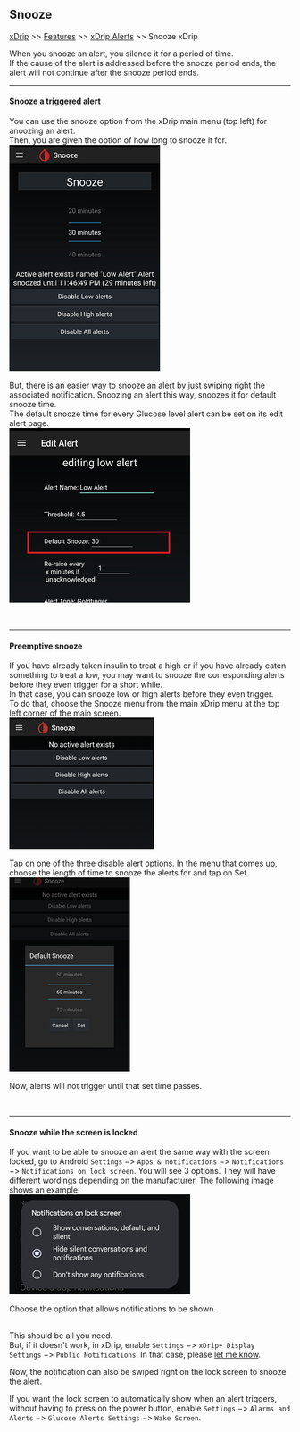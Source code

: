 ## Snooze  
[xDrip](../README.md) >> [Features](./Features_page.md) >> [xDrip Alerts](./Alerts_page.md) >> Snooze xDrip  
  
When you snooze an alert, you silence it for a period of time.    
If the cause of the alert is addressed before the snooze period ends, the alert will not continue after the snooze period ends.  


---  
  
#### **Snooze a triggered alert**  
You can use the snooze option from the xDrip main menu (top left) for anoozing an alert.  
Then, you are given the option of how long to snooze it for.  
![](./Alerts/images/SnoozeFor.png)  

But, there is an easier way to snooze an alert by just swiping right the associated notification.  Snoozing an alert this way, snoozes it for default snooze time.  
The default snooze time for every Glucose level alert can be set on its edit alert page.  
![](./Alerts/images/GLA_DefaultSnooze.png)  
  
<br/>  
  
---  

#### **Preemptive snooze**  
If you have already taken insulin to treat a high or if you have already eaten something to treat a low, you may want to snooze the corresponding alerts before they even trigger for a short while.  
In that case, you can snooze low or high alerts before they even trigger.  
To do that, choose the Snooze menu from the main xDrip menu at the top left corner of the main screen.  
![](./Alerts/images/SnoozeNoActive.png)  

Tap on one of the three disable alert options.  In the menu that comes up, choose the length of time to snooze the alerts for and tap on Set.  
![](./Alerts/images/PreemptiveSnoozeTime.png)  
  
Now, alerts will not trigger until that set time passes.  
  
<br/>  
  
---  

#### **Snooze while the screen is locked**  
If you want to be able to snooze an alert the same way with the screen locked, go to Android `Settings` &#8722;> `Apps & notifications` &#8722;> `Notifications` &#8722;> `Notifications on lock screen`.  You will see 3 options.  They will have different wordings depending on the manufacturer.  The following image shows an example:  
![](./Alerts/images/NotifOnLockScreen.png)  
  
Choose the option that allows notifications to be shown.  
<br/>  
  
This should be all you need.  
But, if it doesn't work, in xDrip, enable `Settings` &#8722;> `xDrip+ Display Settings` &#8722;> `Public Notifications`.  In that case, please [let me know](./Contact.md).  
  
Now, the notification can also be swiped right on the lock screen to snooze the alert.  
  
If you want the lock screen to automatically show when an alert triggers, without having to press on the power button, enable `Settings` &#8722;> `Alarms and Alerts` &#8722;> `Glucose Alerts Settings` &#8722;> `Wake Screen`.  
   
  
